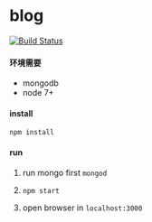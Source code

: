 # blog

[![Build Status](https://travis-ci.org/alonehover/blog.svg?branch=master)](https://travis-ci.org/alonehover/blog)

#### 环境需要
* mongodb
* node 7+

#### install

`npm install`

#### run

1. run mongo first
   `mongod`
   
2. `npm start`

3. open browser in `localhost:3000`
